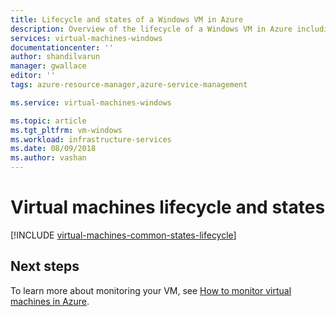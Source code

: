 ```yaml
---
title: Lifecycle and states of a Windows VM in Azure 
description: Overview of the lifecycle of a Windows VM in Azure including descriptions of the various states a VM can be in at any time.
services: virtual-machines-windows
documentationcenter: ''
author: shandilvarun
manager: gwallace
editor: ''
tags: azure-resource-manager,azure-service-management

ms.service: virtual-machines-windows

ms.topic: article
ms.tgt_pltfrm: vm-windows
ms.workload: infrastructure-services
ms.date: 08/09/2018
ms.author: vashan
---
```


# Virtual machines lifecycle and states

[!INCLUDE [virtual-machines-common-states-lifecycle](../../../includes/virtual-machines-common-states-lifecycle.md)]


## Next steps

To learn more about monitoring your VM, see [How to monitor virtual machines in Azure](monitor.md).